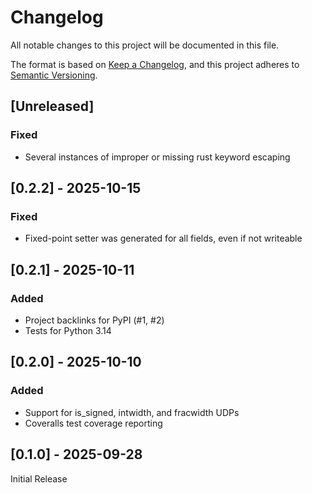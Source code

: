 # Changelog

All notable changes to this project will be documented in this file.

The format is based on [Keep a Changelog](https://keepachangelog.com/en/1.1.0/),
and this project adheres to [Semantic Versioning](https://semver.org/spec/v2.0.0.html).

## [Unreleased]

### Fixed

- Several instances of improper or missing rust keyword escaping

## [0.2.2] - 2025-10-15

### Fixed

- Fixed-point setter was generated for all fields, even if not writeable

## [0.2.1] - 2025-10-11

### Added

- Project backlinks for PyPI (#1, #2)
- Tests for Python 3.14

## [0.2.0] - 2025-10-10

### Added

- Support for is_signed, intwidth, and fracwidth UDPs
- Coveralls test coverage reporting

## [0.1.0] - 2025-09-28

Initial Release
